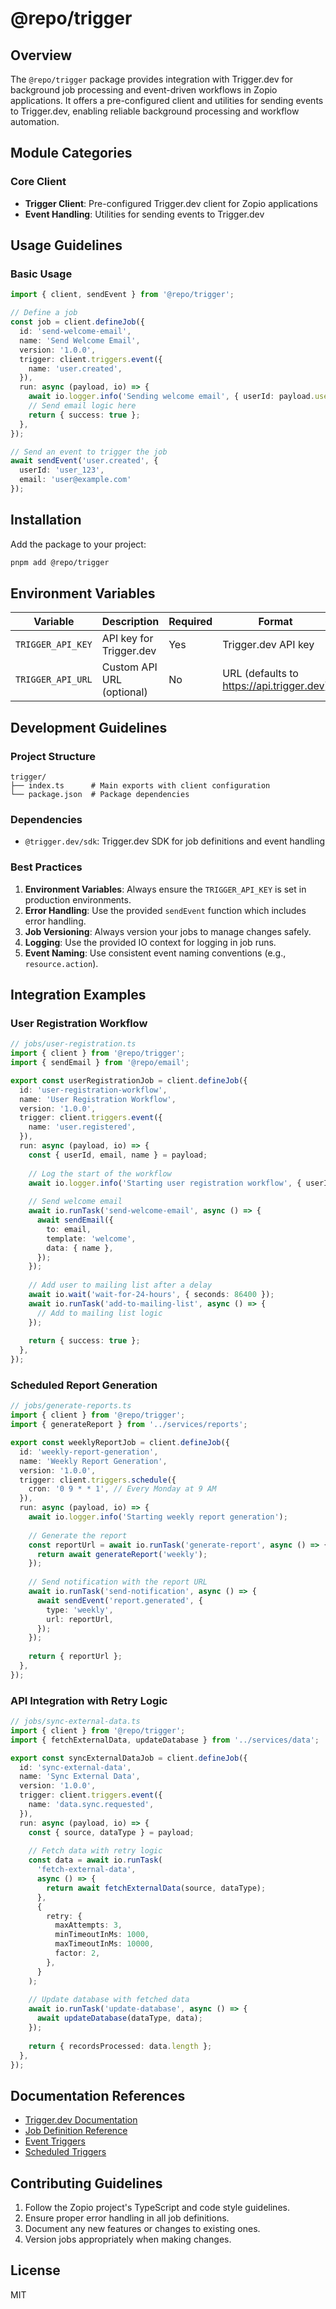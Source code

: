 # @repo/trigger

## Overview

The `@repo/trigger` package provides integration with Trigger.dev for background job processing and event-driven workflows in Zopio applications. It offers a pre-configured client and utilities for sending events to Trigger.dev, enabling reliable background processing and workflow automation.

## Module Categories

### Core Client

- **Trigger Client**: Pre-configured Trigger.dev client for Zopio applications
- **Event Handling**: Utilities for sending events to Trigger.dev

## Usage Guidelines

### Basic Usage

```typescript
import { client, sendEvent } from '@repo/trigger';

// Define a job
const job = client.defineJob({
  id: 'send-welcome-email',
  name: 'Send Welcome Email',
  version: '1.0.0',
  trigger: client.triggers.event({
    name: 'user.created',
  }),
  run: async (payload, io) => {
    await io.logger.info('Sending welcome email', { userId: payload.userId });
    // Send email logic here
    return { success: true };
  },
});

// Send an event to trigger the job
await sendEvent('user.created', { 
  userId: 'user_123', 
  email: 'user@example.com' 
});
```

## Installation

Add the package to your project:

```bash
pnpm add @repo/trigger
```

## Environment Variables

| Variable | Description | Required | Format |
|----------|-------------|----------|--------|
| `TRIGGER_API_KEY` | API key for Trigger.dev | Yes | Trigger.dev API key |
| `TRIGGER_API_URL` | Custom API URL (optional) | No | URL (defaults to https://api.trigger.dev) |

## Development Guidelines

### Project Structure

```
trigger/
├── index.ts      # Main exports with client configuration
└── package.json  # Package dependencies
```

### Dependencies

- `@trigger.dev/sdk`: Trigger.dev SDK for job definitions and event handling

### Best Practices

1. **Environment Variables**: Always ensure the `TRIGGER_API_KEY` is set in production environments.
2. **Error Handling**: Use the provided `sendEvent` function which includes error handling.
3. **Job Versioning**: Always version your jobs to manage changes safely.
4. **Logging**: Use the provided IO context for logging in job runs.
5. **Event Naming**: Use consistent event naming conventions (e.g., `resource.action`).

## Integration Examples

### User Registration Workflow

```typescript
// jobs/user-registration.ts
import { client } from '@repo/trigger';
import { sendEmail } from '@repo/email';

export const userRegistrationJob = client.defineJob({
  id: 'user-registration-workflow',
  name: 'User Registration Workflow',
  version: '1.0.0',
  trigger: client.triggers.event({
    name: 'user.registered',
  }),
  run: async (payload, io) => {
    const { userId, email, name } = payload;
    
    // Log the start of the workflow
    await io.logger.info('Starting user registration workflow', { userId });
    
    // Send welcome email
    await io.runTask('send-welcome-email', async () => {
      await sendEmail({
        to: email,
        template: 'welcome',
        data: { name },
      });
    });
    
    // Add user to mailing list after a delay
    await io.wait('wait-for-24-hours', { seconds: 86400 });
    await io.runTask('add-to-mailing-list', async () => {
      // Add to mailing list logic
    });
    
    return { success: true };
  },
});
```

### Scheduled Report Generation

```typescript
// jobs/generate-reports.ts
import { client } from '@repo/trigger';
import { generateReport } from '../services/reports';

export const weeklyReportJob = client.defineJob({
  id: 'weekly-report-generation',
  name: 'Weekly Report Generation',
  version: '1.0.0',
  trigger: client.triggers.schedule({
    cron: '0 9 * * 1', // Every Monday at 9 AM
  }),
  run: async (payload, io) => {
    await io.logger.info('Starting weekly report generation');
    
    // Generate the report
    const reportUrl = await io.runTask('generate-report', async () => {
      return await generateReport('weekly');
    });
    
    // Send notification with the report URL
    await io.runTask('send-notification', async () => {
      await sendEvent('report.generated', {
        type: 'weekly',
        url: reportUrl,
      });
    });
    
    return { reportUrl };
  },
});
```

### API Integration with Retry Logic

```typescript
// jobs/sync-external-data.ts
import { client } from '@repo/trigger';
import { fetchExternalData, updateDatabase } from '../services/data';

export const syncExternalDataJob = client.defineJob({
  id: 'sync-external-data',
  name: 'Sync External Data',
  version: '1.0.0',
  trigger: client.triggers.event({
    name: 'data.sync.requested',
  }),
  run: async (payload, io) => {
    const { source, dataType } = payload;
    
    // Fetch data with retry logic
    const data = await io.runTask(
      'fetch-external-data',
      async () => {
        return await fetchExternalData(source, dataType);
      },
      {
        retry: {
          maxAttempts: 3,
          minTimeoutInMs: 1000,
          maxTimeoutInMs: 10000,
          factor: 2,
        },
      }
    );
    
    // Update database with fetched data
    await io.runTask('update-database', async () => {
      await updateDatabase(dataType, data);
    });
    
    return { recordsProcessed: data.length };
  },
});
```

## Documentation References

- [Trigger.dev Documentation](https://trigger.dev/docs)
- [Job Definition Reference](https://trigger.dev/docs/documentation/concepts/jobs)
- [Event Triggers](https://trigger.dev/docs/documentation/triggers/events)
- [Scheduled Triggers](https://trigger.dev/docs/documentation/triggers/scheduled)

## Contributing Guidelines

1. Follow the Zopio project's TypeScript and code style guidelines.
2. Ensure proper error handling in all job definitions.
3. Document any new features or changes to existing ones.
4. Version jobs appropriately when making changes.

## License

MIT
